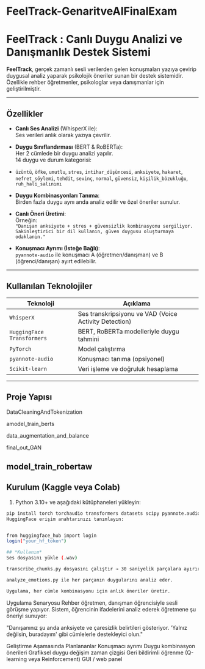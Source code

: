 # FeelTrack-GenaritveAIFinalExam

# FeelTrack : Canlı Duygu Analizi ve Danışmanlık Destek Sistemi


**FeelTrack**, gerçek zamanlı sesli verilerden gelen konuşmaları yazıya çevirip duygusal analiz yaparak psikolojik öneriler sunan bir destek sistemidir.  
Özellikle rehber öğretmenler, psikologlar veya danışmanlar için geliştirilmiştir.

---

##  Özellikler

-  **Canlı Ses Analizi** (WhisperX ile):  
  Ses verileri anlık olarak yazıya çevrilir.

-  **Duygu Sınıflandırması** (BERT & RoBERTa):  
  Her 2 cümlede bir duygu analizi yapılır.  
  14 duygu ve durum kategorisi:
  - `üzüntü`, `öfke`, `umutlu`, `stres`, `intihar_düşüncesi`, `anksiyete`, `hakaret`, `nefret_söylemi`, `tehdit`, `sevinç`, `normal`, `güvensiz`, `kişilik_bȯzukluğu`, `ruh_hali_salınımı`

-  **Duygu Kombinasyonları Tanıma**:  
  Birden fazla duygu aynı anda analiz edilir ve özel öneriler sunulur.

-  **Canlı Öneri Üretimi**:  
  Örneğin:  
  `"Danışan anksiyete + stres + güvensizlik kombinasyonu sergiliyor. Sakinleştirici bir dil kullanın, güven duygusu oluşturmaya odaklanın."`

-  **Konuşmacı Ayrımı (İsteğe Bağlı)**:  
  `pyannote-audio` ile konuşmacı A (öğretmen/danışman) ve B (öğrenci/danışan) ayırt edilebilir.

---

##  Kullanılan Teknolojiler

| Teknoloji         | Açıklama                                               |
|------------------|--------------------------------------------------------|
| `WhisperX`        | Ses transkripsiyonu ve VAD (Voice Activity Detection) |
| `HuggingFace Transformers` | BERT, RoBERTa modelleriyle duygu tahmini         |
| `PyTorch`         | Model çalıştırma                                       |
| `pyannote-audio`  | Konuşmacı tanıma (opsiyonel)                           |
| `Scikit-learn`    | Veri işleme ve doğruluk hesaplama                      |

---

## Proje Yapısı

DataCleaningAndTokenization 

amodel_train_berts 

data_augmentation_and_balance 

final_out_GAN

model_train_robertaw 
---

## Kurulum (Kaggle veya Colab)

1. Python 3.10+ ve aşağıdaki kütüphaneleri yükleyin:

```bash
pip install torch torchaudio transformers datasets scipy pyannote.audio==3.3.2 whisperx
HuggingFace erişim anahtarınızı tanımlayın:


from huggingface_hub import login
login("your_hf_token")

## *Kullanım*
Ses dosyasını yükle (.wav)

transcribe_chunks.py dosyasını çalıştır → 30 saniyelik parçalara ayırır ve metne çevirir.

analyze_emotions.py ile her parçanın duygularını analiz eder.

Uygulama, her cümle kombinasyonu için anlık öneriler üretir.
```


Uygulama Senaryosu
Rehber öğretmen, danışman öğrencisiyle sesli görüşme yapıyor. Sistem, öğrencinin ifadelerini analiz ederek öğretmene şu öneriyi sunuyor:

"Danışanınız şu anda anksiyete ve çaresizlik belirtileri gösteriyor. 'Yalnız değilsin, buradayım' gibi cümlelerle destekleyici olun."

Geliştirme Aşamasında Planlananlar
Konuşmacı ayrımı
Duygu kombinasyon önerileri
Grafiksel duygu değişim zaman çizgisi
Geri bildirimli öğrenme (Q-learning veya Reinforcement)
GUI / web panel

